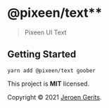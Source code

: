 # @pixeen/text**
> Pixeen UI Text

## Getting Started 

```shell
yarn add @pixeen/text goober
```

This project is **MIT** licensed.

Copyright © 2021 [Jeroen Gerits](https://github.com/pixeen).
